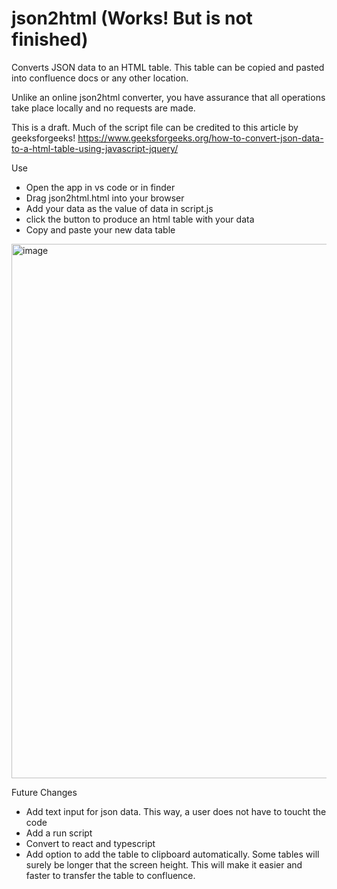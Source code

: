 # json2html (Works! But is not finished)

Converts JSON data to an HTML table. This table can be copied and pasted into confluence docs or any other location.

Unlike an online json2html converter, you have assurance that all operations take place locally and no requests are made.

This is a draft. Much of the script file can be credited to this article by geeksforgeeks!
https://www.geeksforgeeks.org/how-to-convert-json-data-to-a-html-table-using-javascript-jquery/

Use

-   Open the app in vs code or in finder
-   Drag json2html.html into your browser
-   Add your data as the value of data in script.js
-   click the button to produce an html table with your data
-   Copy and paste your new data table

<img width="855" alt="image" src="https://user-images.githubusercontent.com/114420613/231201674-a70afea5-f6a2-4bb6-9843-7c601d7736fe.png">

Future Changes

-   Add text input for json data. This way, a user does not have to toucht the code
-   Add a run script
-   Convert to react and typescript
-   Add option to add the table to clipboard automatically. Some tables will surely be longer that the screen height. This will make it easier and faster to transfer the table to confluence.

